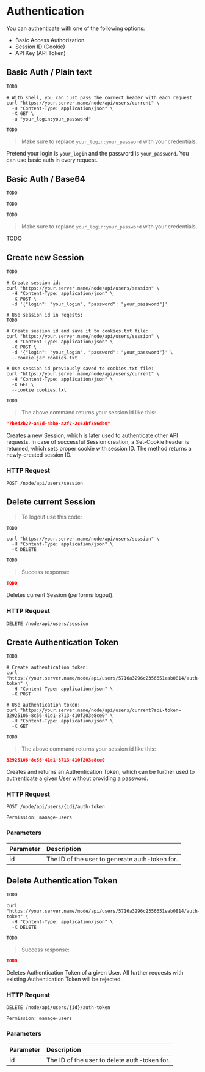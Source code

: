 # Authentication

You can authenticate with one of the following options:

* Basic Access Authorization
* Session ID (Cookie)
* API Key (API Token)

## Basic Auth / Plain text

```python
TODO
```

```shell
# With shell, you can just pass the correct header with each request
curl "https://your.server.name/node/api/users/current" \
  -H "Content-Type: application/json" \
  -X GET \
  -u "your_login:your_password"
```

```javascript
TODO
```

> Make sure to replace `your_login:your_password` with your credentials.

Pretend your login is `your_login` and the password is `your_password`. You can use basic auth in every request.

## Basic Auth / Base64

```python
TODO
```

```shell
TODO
```

```javascript
TODO
```

> Make sure to replace `your_login:your_password` with your credentials.

TODO

## Create new Session

```python
TODO
```

```shell
# Create session id:
curl "https://your.server.name/node/api/users/session" \
  -H "Content-Type: application/json" \
  -X POST \
  -d '{"login": "your_login", "password": "your_password"}'
  
# Use session id in reqests:
TODO
  
# Create session id and save it to cookies.txt file:
curl "https://your.server.name/node/api/users/session" \
  -H "Content-Type: application/json" \
  -X POST \
  -d '{"login": "your_login", "password": "your_password"}' \
  --cookie-jar cookies.txt

# Use session id previously saved to cookies.txt file:
curl "https://your.server.name/node/api/users/current" \
  -H "Content-Type: application/json" \
  -X GET \
  --cookie cookies.txt
```

```javascript
TODO
```

> The above command returns your session id like this:

```json
"7b9d2b27-a47d-4bbe-a2f7-2c63bf356db0"
```

Creates a new Session, which is later used to authenticate other API requests. In case of successful Session creation, a Set-Cookie header is returned, which sets proper cookie with session ID. The method returns a newly-created session ID.

### HTTP Request

`POST /node/api/users/session`

## Delete current Session

> To logout use this code:

```python
TODO
```

```shell
curl "https://your.server.name/node/api/users/session" \
  -H "Content-Type: application/json" \
  -X DELETE
```

```javascript
TODO
```

> Success response:

```json
TODO
```

Deletes current Session (performs logout).

### HTTP Request

`DELETE /node/api/users/session`

## Create Authentication Token

```python
TODO
```

```shell
# Create authentication token:
curl "https://your.server.name/node/api/users/5716a3296c2356651eab0814/auth-token" \
  -H "Content-Type: application/json" \
  -X POST

# Use authentication token:
curl "https://your.server.name/node/api/users/current?api-token= 32925106-8c56-41d1-8713-410f203e8ce0" \
  -H "Content-Type: application/json" \
  -X GET
```

```javascript
TODO
```

> The above command returns your session id like this:

```json
32925106-8c56-41d1-8713-410f203e8ce0
```

Creates and returns an Authentication Token, which can be further used to authenticate a given User without providing a password.

### HTTP Request

`POST /node/api/users/{id}/auth-token`

`Permission: manage-users`

### Parameters

Parameter | Description
:-------- | :----------
id | The ID of the user to generate auth-token for.

## Delete Authentication Token

```python
TODO
```

```shell
curl "https://your.server.name/node/api/users/5716a3296c2356651eab0814/auth-token" \
  -H "Content-Type: application/json" \
  -X DELETE
```

```javascript
TODO
```

> Success response:

```json
TODO
```

Deletes Authentication Token of a given User. All further requests with existing Authentication Token will be rejected.

### HTTP Request

`DELETE /node/api/users/{id}/auth-token`

`Permission: manage-users`

### Parameters

Parameter | Description
:-------- | :----------
id | The ID of the user to delete auth-token for.
